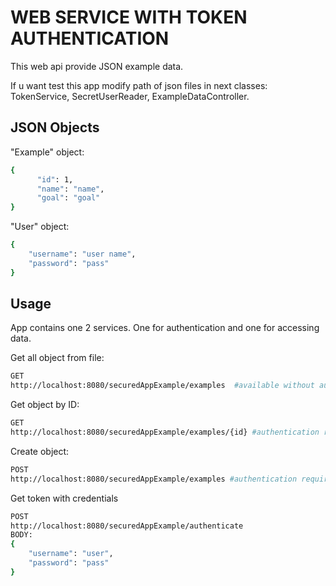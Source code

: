 # WEB SERVICE WITH TOKEN AUTHENTICATION

This web api provide JSON example data. 

If u want test this app modify path of json files in next classes: TokenService, SecretUserReader, ExampleDataController.

## JSON Objects

"Example" object:
```bash
{
      "id": 1,
      "name": "name",
      "goal": "goal"
}
```
"User" object:

```bash
{
    "username": "user name",
    "password": "pass"
}
```
## Usage

App contains one 2 services. One for authentication and one for accessing data.

Get all object from file:
```bash
GET
http://localhost:8080/securedAppExample/examples  #available without authentication
```

Get object by ID:
```bash
GET
http://localhost:8080/securedAppExample/examples/{id} #authentication required(berear token)
```

Create object:
```bash
POST
http://localhost:8080/securedAppExample/examples #authentication required(berear token)
```

Get token with credentials
```bash
POST
http://localhost:8080/securedAppExample/authenticate
BODY:
{
    "username": "user",
    "password": "pass"
}
```


